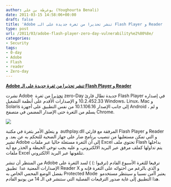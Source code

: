```yaml
---
author: يوغرطة بن علي (Youghourta Benali)
date: 2011-03-15 14:58:06+00:00
draft: false
title: 'Adobe تنشر تحذيرا من ثغرة جديدة على الـ Flash Player و Reader '
type: post
url: /2011/03/adobe-flash-player-zero-day-vulnerability%e2%80%8e/
categories:
- Security
tags:
- 0-day
- Adobe
- Flash
- reader
- Zero-day
---
```


[**Adobe تنشر تحذيرا من ثغرة جديدة على الـ Flash Player و Reader**](https://www.it-scoop.com/2011/03/adobe-flash-player-zero-day-vulnerability‎/)


نشرت Adobe  [تحذيرا](http://www.adobe.com/support/security/advisories/apsa11-01.html) من ثغرة zero-Day جديدة تطال قارئ Flash Player في إصداره 10.2.452.33 و الإصدارات الأقدم على أنظمة التشغيل Windows، Linux، Mac و Solaris إلى جانب الإصدار 10.1.106.16 من نفس التطبيق على أجهزة Android ، و لم يسلم من الثغرة حتى الإصدار المضمن في متصفح Chrome.

[![](https://www.it-scoop.com/wp-content/uploads/2010/06/Adobe-Flash-Vulnerability.jpg)
](https://www.it-scoop.com/2011/03/adobe-flash-player-zero-day-vulnerability‎/)

و يتعلق الأمر بثغرة في مكتبة  authplay.dll المرفقة مع قارئي Flash Player و Reader و التي تمكن مستغليها من تنصيب برنامج ضار على جهاز الضحية للتحكم به عن بعد. و تشير Adobe إلى أن الثغرة مستغلة حاليا عبر ملفات Excel تحتوي ملف Flash بداخلها  يتم تداولها كملف مرفق عبر البريد الالكتروني، و عليه يجب توخي الحيطة و الحذر مع أية ملفات Excel تتلقونها عبر البريد الالكتروني.

من المنتظر أن تنشر Adobe ترقيعا للثغرة الأسبوع القادم (ترقبوا :) ) لسد الثغرة على الإصدارات المعنية عدا  تطبيق Reader X و الذي بالرغم من احتوائه على الثغرة فإنه و بفضل الوضع المحمي الخاص به Protected Mode  يعتبر أأمن نسبيا و سينتظر مستخدمو هذا التطبيق إلى غاية صدور الترقيعات الفصلية التي ستنشر في الـ 14 من يونيو القادم.






